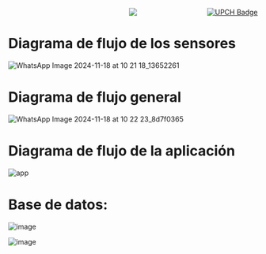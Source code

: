 <div style="position: relative; height: 100px;">
    <a href="https://www.cayetano.edu.pe/" style="position: absolute; top: 0; right: 0;">
        <img src="https://img.shields.io/badge/UPCH-%20-101010?style=for-the-badge&logo=universities&logoColor=white&labelColor=FFD700" alt="UPCH Badge">
    </a>

<p align="center">
  <a href="https://github.com/DenverCoder1/readme-typing-svg">
    <img src="https://readme-typing-svg.herokuapp.com?font=Time+New+Roman&color=F1C40F&size=25&center=true&vCenter=true&width=600&height=100&lines=UNIVERSIDAD+PERUANA+CAYETANO+HEREDIA">
  </a>
</p>


# Diagrama de flujo de los sensores
![WhatsApp Image 2024-11-18 at 10 21 18_13652261](https://github.com/user-attachments/assets/70e23d7f-de73-467d-9880-148fa598a12b)


# Diagrama de flujo general
![WhatsApp Image 2024-11-18 at 10 22 23_8d7f0365](https://github.com/user-attachments/assets/79bf24a9-3064-4f1d-be06-b0f575556672)


# Diagrama de flujo de la aplicación

![app](https://github.com/user-attachments/assets/87da5047-ad5f-41b5-9e5c-0a134dcf7915)


# Base de datos:

![image](https://github.com/user-attachments/assets/37cc15b2-758e-484b-a5cb-239197471b32)


![image](https://github.com/user-attachments/assets/31b6e7ae-16f7-454d-b1d3-14c1027c482a)
